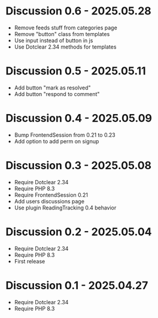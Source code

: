 Discussion 0.6 - 2025.05.28
===========================================================
* Remove feeds stuff from categories page
* Remove "button" class from templates
* Use input instead of button in js
* Use Dotclear 2.34 methods for templates

Discussion 0.5 - 2025.05.11
===========================================================
* Add button "mark as resolved"
* Add button "respond to comment"

Discussion 0.4 - 2025.05.09
===========================================================
* Bump FrontendSession from 0.21 to 0.23
* Add option to add perm on signup

Discussion 0.3 - 2025.05.08
==========================================================
* Require Dotclear 2.34
* Require PHP 8.3
* Require FrontendSession 0.21
* Add users discussions page
* Use plugin ReadingTracking 0.4 behavior

Discussion 0.2 - 2025.05.04
==========================================================
* Require Dotclear 2.34
* Require PHP 8.3
* First release

Discussion 0.1 - 2025.04.27
==========================================================
* Require Dotclear 2.34
* Require PHP 8.3
